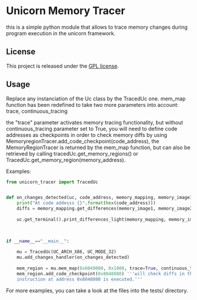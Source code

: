 Unicorn Memory Tracer
==============

this is a simple python module that allows to trace memory changes during program execution in the unicorn framework.

License
-------

This project is released under the [GPL license](COPYING).


Usage
------------------

Replace any instanciation of the Uc class by the TracedUc one.
mem_map function has been redefined to take two more parameters into account: trace, continuous_tracing

the "trace" parameter activates memory tracing functionality, but without continuous_tracing parameter set to True, 
you will need to define code addresses as checkpoints in order to check memory diffs by using 
MemoryregionTracer.add_code_checkpoint(code_address), the MemoryRegionTracer is returned by the mem_map function, but
can also be retrieved by calling tracedUc.get_memory_regions() or TracedUc.get_memory_region(memory_address).

Examples:
```python
from unicorn_tracer import TracedUc


def on_changes_detected(uc, code_address, memory_mapping, memory_image1, memory_image2):
    print("At code addesss {}".format(hex(code_address)))
    diffs = memory_mapping.get_differences(memory_image1, memory_image2) '''returns memory diffs between the 
                                                                            two memory images'''
    uc.get_terminal().print_differences_light(memory_mapping, memory_image1, memory_image2) '''a litle class that
                                                                                                eases diffs printing'''
    

if __name__=="__main__":
    
    mu = TracedUc(UC_ARCH_X86, UC_MODE_32)
    mu.add_changes_handler(on_changes_detected)
    
    mem_region = mu.mem_map(0x8049000, 0x1000, trace=True, continuous_tracing=False)
    mem_region.add_code_checkpoint(0x8048080) '''will check diffs in this memory segment just before the 
    instruction at address 0x8048080 is executed.'''
```

For more examples, you can take a look at the files into the tests/ directory.